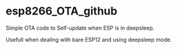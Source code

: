 # esp8266_OTA_github
Simple OTA code to Self-update when ESP is in deepsleep.

Usefull when dealing with bare ESP12 and using deepsleep mode.
